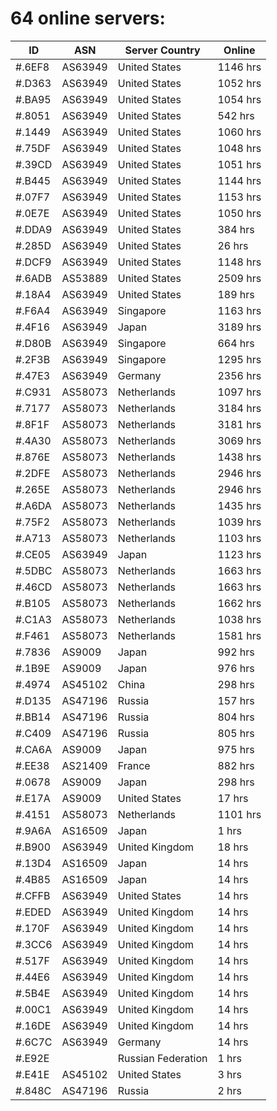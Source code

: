 # 64 online servers:

| ID | ASN | Server Country | Online |
| ------ | ------ | ------ | ------ |
| #.6EF8 | AS63949 | United States | 1146 hrs |
| #.D363 | AS63949 | United States | 1052 hrs |
| #.BA95 | AS63949 | United States | 1054 hrs |
| #.8051 | AS63949 | United States | 542 hrs |
| #.1449 | AS63949 | United States | 1060 hrs |
| #.75DF | AS63949 | United States | 1048 hrs |
| #.39CD | AS63949 | United States | 1051 hrs |
| #.B445 | AS63949 | United States | 1144 hrs |
| #.07F7 | AS63949 | United States | 1153 hrs |
| #.0E7E | AS63949 | United States | 1050 hrs |
| #.DDA9 | AS63949 | United States | 384 hrs |
| #.285D | AS63949 | United States | 26 hrs |
| #.DCF9 | AS63949 | United States | 1148 hrs |
| #.6ADB | AS53889 | United States | 2509 hrs |
| #.18A4 | AS63949 | United States | 189 hrs |
| #.F6A4 | AS63949 | Singapore | 1163 hrs |
| #.4F16 | AS63949 | Japan | 3189 hrs |
| #.D80B | AS63949 | Singapore | 664 hrs |
| #.2F3B | AS63949 | Singapore | 1295 hrs |
| #.47E3 | AS63949 | Germany | 2356 hrs |
| #.C931 | AS58073 | Netherlands | 1097 hrs |
| #.7177 | AS58073 | Netherlands | 3184 hrs |
| #.8F1F | AS58073 | Netherlands | 3181 hrs |
| #.4A30 | AS58073 | Netherlands | 3069 hrs |
| #.876E | AS58073 | Netherlands | 1438 hrs |
| #.2DFE | AS58073 | Netherlands | 2946 hrs |
| #.265E | AS58073 | Netherlands | 2946 hrs |
| #.A6DA | AS58073 | Netherlands | 1435 hrs |
| #.75F2 | AS58073 | Netherlands | 1039 hrs |
| #.A713 | AS58073 | Netherlands | 1103 hrs |
| #.CE05 | AS63949 | Japan | 1123 hrs |
| #.5DBC | AS58073 | Netherlands | 1663 hrs |
| #.46CD | AS58073 | Netherlands | 1663 hrs |
| #.B105 | AS58073 | Netherlands | 1662 hrs |
| #.C1A3 | AS58073 | Netherlands | 1038 hrs |
| #.F461 | AS58073 | Netherlands | 1581 hrs |
| #.7836 | AS9009 | Japan | 992 hrs |
| #.1B9E | AS9009 | Japan | 976 hrs |
| #.4974 | AS45102 | China | 298 hrs |
| #.D135 | AS47196 | Russia | 157 hrs |
| #.BB14 | AS47196 | Russia | 804 hrs |
| #.C409 | AS47196 | Russia | 805 hrs |
| #.CA6A | AS9009 | Japan | 975 hrs |
| #.EE38 | AS21409 | France | 882 hrs |
| #.0678 | AS9009 | Japan | 298 hrs |
| #.E17A | AS9009 | United States | 17 hrs |
| #.4151 | AS58073 | Netherlands | 1101 hrs |
| #.9A6A | AS16509 | Japan | 1 hrs |
| #.B900 | AS63949 | United Kingdom | 18 hrs |
| #.13D4 | AS16509 | Japan | 14 hrs |
| #.4B85 | AS16509 | Japan | 14 hrs |
| #.CFFB | AS63949 | United States | 14 hrs |
| #.EDED | AS63949 | United Kingdom | 14 hrs |
| #.170F | AS63949 | United Kingdom | 14 hrs |
| #.3CC6 | AS63949 | United Kingdom | 14 hrs |
| #.517F | AS63949 | United Kingdom | 14 hrs |
| #.44E6 | AS63949 | United Kingdom | 14 hrs |
| #.5B4E | AS63949 | United Kingdom | 14 hrs |
| #.00C1 | AS63949 | United Kingdom | 14 hrs |
| #.16DE | AS63949 | United Kingdom | 14 hrs |
| #.6C7C | AS63949 | Germany | 14 hrs |
| #.E92E |  | Russian Federation | 1 hrs |
| #.E41E | AS45102 | United States | 3 hrs |
| #.848C | AS47196 | Russia | 2 hrs |

